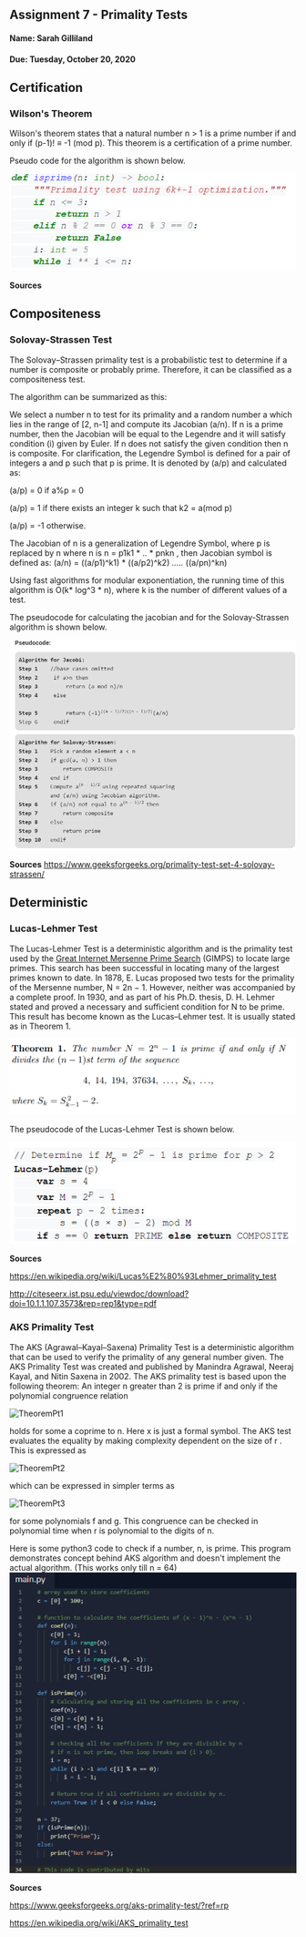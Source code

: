 ## Assignment 7 - Primality Tests
#### Name: Sarah Gilliland
#### Due: Tuesday, October 20, 2020

## Certification
### Wilson's Theorem
Wilson's theorem states that a natural number n > 1 is a prime number if and only if (p-1)! ≡ -1 (mod p).
This theorem is a certification of a prime number.

Pseudo code for the algorithm is shown below.

![Pseudocode](/Images/Wilsons.png)

__Sources__

## Compositeness
### Solovay-Strassen Test
The Solovay–Strassen primality test is a probabilistic test to determine if a number is composite or probably prime. Therefore, it can be classified as a compositeness test.

The algorithm can be summarized as this: 

We select a number n to test for its primality and a random number a which lies in the range of [2, n-1] and compute its Jacobian (a/n). If n is a prime number, then the Jacobian will be equal to the Legendre and it will satisfy condition (i) given by Euler. If n does not satisfy the given condition then n is composite. For clarification, the Legendre Symbol is defined for a pair of integers a and p such that p is prime. It is denoted by (a/p) and calculated as: 

(a/p) = 0    if a%p = 0
      
(a/p) = 1    if there exists an integer k such that k2 = a(mod p)

(a/p) = -1   otherwise.

The Jacobian of n is a generalization of Legendre Symbol, where p is replaced by n where n is
n = p1k1 * .. * pnkn
, then Jacobian symbol is defined as: 
(a/n) = ((a/p1)^k1) * ((a/p2)^k2) *.....* ((a/pn)^kn)

Using fast algorithms for modular exponentiation, the running time of this algorithm is O(k* log^3 * n), where k is the number of different values of a test.

The pseudocode for calculating the jacobian and for the Solovay-Strassen algorithm is shown below.


![Pseudocode](/Images/SolovayStrassen.png)

__Sources__
https://www.geeksforgeeks.org/primality-test-set-4-solovay-strassen/

## Deterministic
### Lucas-Lehmer Test
The Lucas-Lehmer Test is a deterministic algorithm and is the primality test used by the
[Great Internet Mersenne Prime Search](https://en.wikipedia.org/wiki/Great_Internet_Mersenne_Prime_Search) (GIMPS) to locate large primes. 
This search has been successful in locating many of the largest primes known to date.
In 1878, E. Lucas proposed two tests for the primality of the Mersenne number, N = 2n − 1. 
However, neither was accompanied by a complete proof. In 1930, and as part of his Ph.D. thesis, 
D. H. Lehmer stated and proved a necessary and sufficient condition for N to be prime. 
This result has become known as the Lucas–Lehmer test. It is usually stated as in Theorem 1.

![Theorem](/Images/2020-10-20.png)

The pseudocode of the Lucas-Lehmer Test is shown below.

![Pseudocode](/Images/PseudoCodeLLT.png)

__Sources__

https://en.wikipedia.org/wiki/Lucas%E2%80%93Lehmer_primality_test 

http://citeseerx.ist.psu.edu/viewdoc/download?doi=10.1.1.107.3573&rep=rep1&type=pdf 



### AKS Primality Test
The AKS (Agrawal–Kayal–Saxena) Primality Test is a deterministic algorithm that can be used to verify the primality of any general number given. 
The AKS Primality Test was created and published by Manindra Agrawal, Neeraj Kayal, and Nitin Saxena in 2002.
The AKS primality test is based upon the following theorem: An integer n greater than 2 is prime if and only if the polynomial congruence relation 

![TheoremPt1](https://www.geeksforgeeks.org/wp-content/ql-cache/quicklatex.com-2a71ba1e4c187329dbf2eb5ed2baf765_l3.svg) 

holds for some a coprime to n. Here x is just a formal symbol. 
The AKS test evaluates the equality by making complexity dependent on the size of r . This is expressed as

![TheoremPt2](https://www.geeksforgeeks.org/wp-content/ql-cache/quicklatex.com-8073198e20b3072fcccea50221cd428a_l3.svg) 

which can be expressed in simpler terms as 

![TheoremPt3](https://www.geeksforgeeks.org/wp-content/ql-cache/quicklatex.com-80cb6414a1344ccdce4e4b37042dfbe8_l3.svg) 

for some polynomials f and g.
This congruence can be checked in polynomial time when r is polynomial to the digits of n.

Here is some python3 code to check if a number, n, is prime. This program demonstrates concept behind AKS algorithm and doesn't implement the actual algorithm.
(This works only till n = 64) 
![CPPCode](/Images/AKSpython.png)

__Sources__

https://www.geeksforgeeks.org/aks-primality-test/?ref=rp 

https://en.wikipedia.org/wiki/AKS_primality_test

